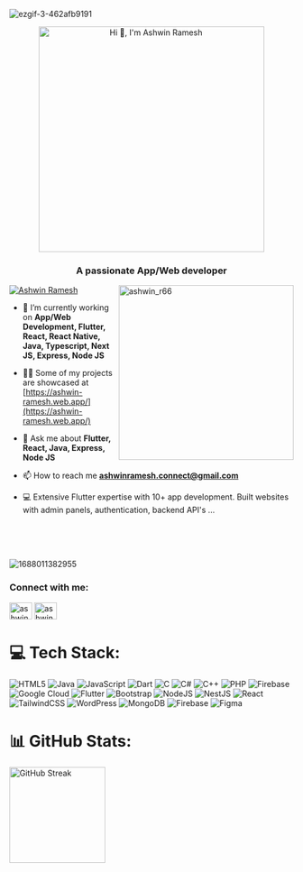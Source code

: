  ![ezgif-3-462afb9191](https://github.com/ashwin066/ashwin066/assets/93830211/1ba64b7a-e0d5-44d5-8eb0-8dbc41832591)
<div align="center" >
<img align="center" alt="Hi 👋, I'm Ashwin Ramesh" width="400"  src="https://github.com/ashwin066/ashwin066/assets/93830211/381359fa-1a3d-45c4-9776-e1a7f0d48613"  />

 
</div>
 
 
 
 <h3 align="center">A passionate App/Web developer</h3> 
      <img align="right"   width="310"  src="https://github.com/ashwin066/ashwin066/assets/93830211/2a97aa26-f559-4053-8d17-57bf2de6bf81" alt="ashwin_r66" />
<p align="left"> <a href="https://www.linkedin.com/in/ashwinramesh660/" target="blank"><img src="https://img.shields.io/twitter/follow/ashwin%20ramesh?style=for-the-badge" alt="Ashwin Ramesh" /></a> </p>
 
- 🌱 I’m currently working on **App/Web Development, Flutter, React, React Native, Java, Typescript, Next JS, Express, Node JS**

- 👨‍💻 Some of my projects are showcased at [https://ashwin-ramesh.web.app/](https://ashwin-ramesh.web.app/)

- 💬 Ask me about **Flutter, React, Java, Express, Node JS**

- 📫 How to reach me **ashwinramesh.connect@gmail.com**

- 💻 Extensive Flutter expertise with 10+ app development. Built websites with admin panels, authentication, backend API's ...
 
 <br>
 <br>
 <br>

![1688011382955](https://github.com/ashwin066/ashwin066/assets/93830211/5aae10d7-d247-420f-98b6-a2f17e5aba08)

 
<h3 align="left">Connect with me:</h3>
<p align="left">
<a href="https://twitter.com/ashwin_r66" target="blank"><img align="center" src="https://raw.githubusercontent.com/rahuldkjain/github-profile-readme-generator/master/src/images/icons/Social/twitter.svg" alt="ashwin_r06" height="30" width="40" /></a>
<a href="https://linkedin.com/in/ashwin-ramesh-094388244" target="blank"><img align="center" src="https://raw.githubusercontent.com/rahuldkjain/github-profile-readme-generator/master/src/images/icons/Social/linked-in-alt.svg" alt="ashwin-ramesh-094388244" height="30" width="40" /></a>
</p>



# 💻 Tech Stack:
![HTML5](https://img.shields.io/badge/html5-%23E34F26.svg?style=flat&logo=html5&logoColor=white) ![Java](https://img.shields.io/badge/java-%23ED8B00.svg?style=flat&logo=openjdk&logoColor=white) ![JavaScript](https://img.shields.io/badge/javascript-%23323330.svg?style=flat&logo=javascript&logoColor=%23F7DF1E) 
![Dart](https://img.shields.io/badge/dart-%230175C2.svg?style=flat&logo=dart&logoColor=white)
![C](https://img.shields.io/badge/c-%2300599C.svg?style=flat&logo=c&logoColor=white) ![C#](https://img.shields.io/badge/c%23-%23239120.svg?style=flat&logo=csharp&logoColor=white) ![C++](https://img.shields.io/badge/c++-%2300599C.svg?style=flat&logo=c%2B%2B&logoColor=white) 
![PHP](https://img.shields.io/badge/php-%23777BB4.svg?style=flat&logo=php&logoColor=white)  ![Firebase](https://img.shields.io/badge/firebase-%23039BE5.svg?style=flat&logo=firebase) ![Google Cloud](https://img.shields.io/badge/GoogleCloud-%234285F4.svg?style=flat&logo=google-cloud&logoColor=white)  ![Flutter](https://img.shields.io/badge/Flutter-%2302569B.svg?style=flat&logo=Flutter&logoColor=white)  ![Bootstrap](https://img.shields.io/badge/bootstrap-%238511FA.svg?style=flat&logo=bootstrap&logoColor=white)  ![NodeJS](https://img.shields.io/badge/node.js-6DA55F?style=flat&logo=node.js&logoColor=white) ![NestJS](https://img.shields.io/badge/nestjs-%23E0234E.svg?style=flat&logo=nestjs&logoColor=white) ![React](https://img.shields.io/badge/react-%2320232a.svg?style=flat&logo=react&logoColor=%2361DAFB)  ![TailwindCSS](https://img.shields.io/badge/tailwindcss-%2338B2AC.svg?style=flat&logo=tailwind-css&logoColor=white)  ![WordPress](https://img.shields.io/badge/WordPress-%23117AC9.svg?style=flat&logo=WordPress&logoColor=white)  ![MongoDB](https://img.shields.io/badge/MongoDB-%234ea94b.svg?style=flat&logo=mongodb&logoColor=white) ![Firebase](https://img.shields.io/badge/firebase-a08021?style=flat&logo=firebase&logoColor=ffcd34)  ![Figma](https://img.shields.io/badge/figma-%23F24E1E.svg?style=flat&logo=figma&logoColor=white) 

# 📊 GitHub Stats:
 
 <p >
      <img  align="left" src="https://github-readme-stats.vercel.app/api/top-langs/?username=ashwin066&theme=dark&hide_border=true&include_all_commits=false&count_private=false&layout=compact" alt="GitHub Streak" height="170" />
 </p>

 

